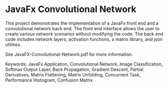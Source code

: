 # JavaFx Convolutional Network
This project demonstrates the implementation of a JavaFx front end and a convolutional network back end.
The front end interface allows the user to create various network scenarios without modifying the code.
The back end code includes network layers, activation functions, a matrix library, and json utilities. 

See JavaFX-Convolutional-Network.pdf for more information.

Keywords: JavaFx Application, Convolutional Network, Image Classification, Softmax Output Layer, Back Propagation, Gradient Descent, Partial Derivatives, Matrix Flattening, Matrix Unfolding, Concurrent Task, Performance Histogram, Confusion Matrix
